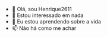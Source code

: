 - 👋 Olá, sou Henrique2611
- 👀 Estou interessado em nada
- 🌱 Eu estou aprendendo sobre a vida
- 📫 Não há como me achar

